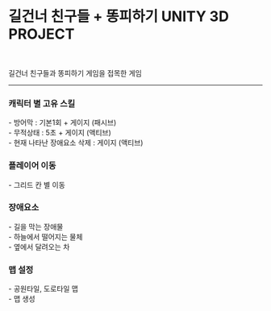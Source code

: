 <h1> 길건너 친구들 + 똥피하기 UNITY 3D PROJECT </h1>

<br/>
<p>길건너 친구들과 똥피하기 게임을 접목한 게임</p>
<hr/>

<h3>캐릭터 별 고유 스킬</h3>
- 방어막 : 기본1회 + 게이지 (패시브) <br/>
- 무적상태 : 5초 + 게이지 (액티브) <br/>
- 현재 나타난 장애요소 삭제 : 게이지 (액티브)
<br/>
<h3>플레이어 이동</h3>
- 그리드 칸 별 이동
<br/>
<h3>장애요소</h3>
- 길을 막는 장애물 <br/>
- 하늘에서 떨어지는 물체 <br/>
- 옆에서 달려오는 차 <br/>
<h3>맵 설정</h3>
- 공원타일, 도로타일 맵 <br/>
- 맵 생성

